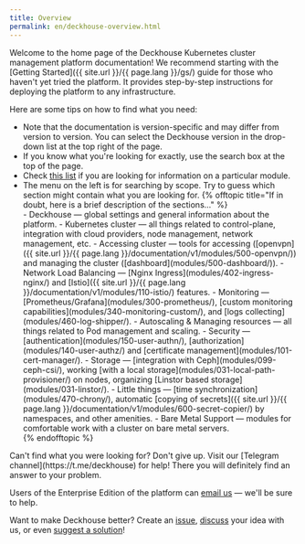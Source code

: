 ```yaml
---
title: Overview
permalink: en/deckhouse-overview.html
---
```


Welcome to the home page of the Deckhouse Kubernetes cluster management platform documentation! We recommend starting with the [Getting Started]({{ site.url }}/{{ page.lang }}/gs/) guide for those who haven't yet tried the platform. It provides step-by-step instructions for deploying the platform to any infrastructure.

Here are some tips on how to find what you need:
<ul>
<li>Note that the documentation is version-specific and may differ from version to version. You can select the Deckhouse version in the drop-down list at the top right of the page.</li>
<li>If you know what you're looking for exactly, use the search box at the top of the page.</li>
<li>Check <a href="revision-comparison.html">this list</a> if you are looking for information on a particular module.</li>
<li>The menu on the left is for searching by scope. Try to guess which section might contain what you are looking for.
  {% offtopic title="If in doubt, here is a brief description of the sections..." %}
  <div markdown="1">
  - Deckhouse — global settings and general information about the platform.
  - Kubernetes cluster — all things related to control-plane, integration with cloud providers, node management, network management, etc.
  - Accessing cluster — tools for accessing ([openvpn]({{ site.url }}/{{ page.lang }}/documentation/v1/modules/500-openvpn/)) and managing the cluster ([dashboard](modules/500-dashboard/)).
  - Network Load Balancing — [Nginx Ingress](modules/402-ingress-nginx/) and [Istio]({{ site.url }}/{{ page.lang }}/documentation/v1/modules/110-istio/) features.
  - Monitoring — [Prometheus/Grafana](modules/300-prometheus/), [custom monitoring capabilities](modules/340-monitoring-custom/), and [logs collecting](modules/460-log-shipper/).
  - Autoscaling & Managing resources — all things related to Pod management and scaling.
  - Security — [authentication](modules/150-user-authn/), [authorization](modules/140-user-authz/) and [certificate management](modules/101-cert-manager/).
  - Storage — [integration with Ceph](modules/099-ceph-csi/), working [with a local storage](modules/031-local-path-provisioner/) on nodes, organizing [Linstor based storage](modules/031-linstor/).
  - Little things — [time synchronization](modules/470-chrony/), automatic [copying of secrets]({{ site.url }}/{{ page.lang }}/documentation/v1/modules/600-secret-copier/) by namespaces, and other amenities.
  - Bare Metal Support — modules for comfortable work with a cluster on bare metal servers.
  </div>
  {% endofftopic %}
</li>
</ul>
Can't find what you were looking for? Don't give up. Visit our [Telegram channel](https://t.me/deckhouse) for help! There you will definitely find an answer to your problem.

Users of the Enterprise Edition of the platform can [email us](mailto:support@deckhouse.io) — we'll be sure to help.

Want to make Deckhouse better? Create an [issue](https://github.com/deckhouse/deckhouse/issues/), [discuss](https://github.com/deckhouse/deckhouse/discussions) your idea with us, or even [suggest a solution](https://github.com/deckhouse/deckhouse/blob/main/CONTRIBUTING.md)!

